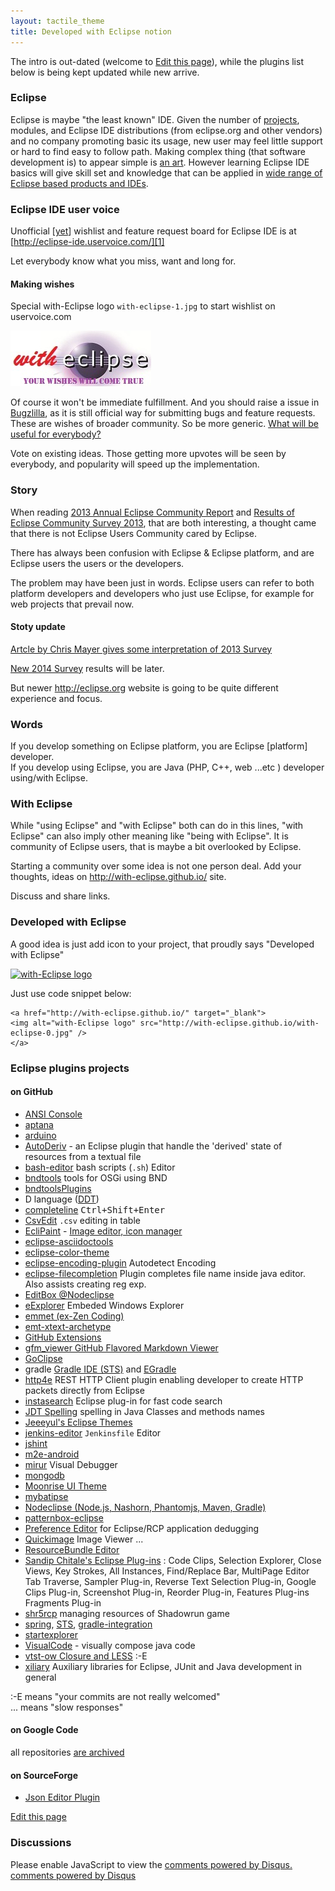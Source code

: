 ```yaml
---
layout: tactile_theme
title: Developed with Eclipse notion
---
```


The intro is out-dated (welcome to [Edit this page](https://github.com/with-Eclipse/with-eclipse.github.io/edit/master/index.md)), while the plugins list below is being kept updated while new arrive.

### Eclipse

Eclipse is maybe "the least known" IDE. Given the number of [projects](https://projects.eclipse.org/list-of-projects),
 modules, and Eclipse IDE distributions
 (from eclipse.org and other vendors) and no company promoting basic its usage, new user may feel little support
 or hard to find easy to follow path. Making complex thing (that software development is) to appear simple is
 [an art](http://agilemanifesto.org/principles.html).
 However learning Eclipse IDE basics will give skill set and knowledge that can be applied
 in [wide range of Eclipse based products and IDEs](http://en.wikipedia.org/wiki/List_of_Eclipse-based_software).

### Eclipse IDE user voice

Unofficial [[yet](http://eclipse-ide.uservoice.com/forums/237853-eclipse-ide-ideas/suggestions/5380278)] wishlist
and feature request board for Eclipse IDE is at  
[http://eclipse-ide.uservoice.com/][1]

Let everybody know what you miss, want and long for.

  [1]: http://eclipse-ide.uservoice.com/forums/237853-eclipse-ide-ideas

#### Making wishes

Special with-Eclipse logo `with-eclipse-1.jpg` to start wishlist on uservoice.com

![with-eclipse-1.jpg](with-eclipse-1.jpg)

Of course it won't be immediate fulfillment. And you should raise a issue in [Bugzlilla](https://bugs.eclipse.org/bugs/),
 as it is still official way for submitting bugs and feature requests.
These are wishes of broader community. So be more generic. [What will be useful for everybody?][1]

Vote on existing ideas. Those getting more upvotes will be seen by everybody, and popularity will speed up the implementation. 

### Story

When reading [2013 Annual Eclipse Community Report](http://www.eclipse.org/org/foundation/reports/annual_report.php)
and [Results of Eclipse Community Survey 2013](http://eclipse.org/org/press-release/20130612_eclipsesurvey2013.php),
 that are both interesting, a thought came that there is not Eclipse Users Community cared by Eclipse.
 
There has always been confusion with Eclipse & Eclipse platform, and are Eclipse users the users or the developers.

The problem may have been just in words. Eclipse users can refer to both platform developers
and developers who just use Eclipse, for example for web projects that prevail now.

#### Stoty update

[Artcle by Chris Mayer gives some interpretation of 2013 Survey ](http://jaxenter.com/eclipse-popularity-dips-after-juno-4-2-platform-release-survey-finds-47366.html)

[New 2014 Survey](https://www.surveymonkey.com/s/eclipsecommunity2014) results will be later.

But newer http://eclipse.org website is going to be quite different experience and focus.

<!-- 

http://www.theserverside.com/feature/Whats-the-Big-IDE-Comparing-Eclipse-vs-NetBeans
-->

### Words

If you develop something on Eclipse platform, you are Eclipse [platform] developer.  
If you develop using Eclipse, you are Java (PHP, C++, web ...etc ) developer using/with Eclipse.

### With Eclipse

While "using Eclipse" and "with Eclipse" both can do in this lines, "with Eclipse" can also imply other meaning like
"being with Eclipse". It is community of Eclipse users, that is maybe a bit overlooked by Eclipse.

Starting a community over some idea is not one person deal. Add your thoughts, ideas on <http://with-eclipse.github.io/> site.

Discuss and share links.

### Developed with Eclipse

A good idea is just add icon to your project, that proudly says "Developed with Eclipse"

<!--
![with-eclipse-1.jpg](with-eclipse-1.jpg)
-->

<a href="http://with-eclipse.github.io/"><img alt="with-Eclipse logo" src="http://with-eclipse.github.io/with-eclipse-0.jpg" /></a>

Just use code snippet below:

	<a href="http://with-eclipse.github.io/" target="_blank">
	<img alt="with-Eclipse logo" src="http://with-eclipse.github.io/with-eclipse-0.jpg" />
	</a>

### Eclipse plugins projects 

#### on GitHub

- [ANSI Console](https://github.com/mihnita/ansi-econsole)
- [aptana](https://github.com/aptana/studio3)
- [arduino](https://github.com/jantje/arduino-eclipse-plugin)
- [AutoDeriv](https://github.com/nodj/AutoDeriv) - an Eclipse plugin that handle the 'derived' state of resources from a textual file
- [bash-editor](https://github.com/de-jcup/eclipse-bash-editor) bash scripts (`.sh`) Editor
- [bndtools](https://github.com/bndtools/bndtools) tools for OSGi using BND
- [bndtoolsPlugins](https://github.com/fhuberts/bndtoolsPlugins)
- D language ([DDT](https://github.com/bruno-medeiros/DDT))
- [completeline](https://github.com/henri5/completeline) <kbd>Ctrl+Shift+Enter</kbd>
- [CsvEdit](https://github.com/Mathieuu/CsvEdit) `.csv` editing in table
- [EcliPaint](https://github.com/jabiercoding/eclipaint) - [Image editor, icon manager](https://github.com/jabiercoding/eclipaint/wiki)
- [eclipse-asciidoctools](https://github.com/awltech/eclipse-asciidoctools)
- [eclipse-color-theme](https://github.com/eclipse-color-theme/eclipse-color-theme)
- [eclipse-encoding-plugin](https://github.com/cypher256/eclipse-encoding-plugin) Autodetect Encoding
- [eclipse-filecompletion](https://github.com/impetuouslab/eclipse-filecompletion) Plugin completes file name inside java editor. Also assists creating reg exp.
- [EditBox @Nodeclipse](https://github.com/Nodeclipse/EditBox)
- [eExplorer](https://github.com/culmat/eExplorer) Embeded Windows Explorer
- [emmet (ex-Zen Coding)](https://github.com/emmetio/emmet-eclipse)
- [emt-xtext-archetype](https://github.com/fuinorg/emt-xtext-archetype)
- [GitHub Extensions](https://github.com/ANCIT/eGit-extensions)
- [gfm_viewer GitHub Flavored Markdown Viewer](https://github.com/satyagraha/gfm_viewer)
- [GoClipse](https://github.com/sesteel/goclipse)
- gradle [Gradle IDE (STS)](https://github.com/spring-projects/eclipse-integration-gradle) and [EGradle](https://github.com/de-jcup/egradle)
- [http4e](https://github.com/nextinterfaces/http4e) REST HTTP Client plugin enabling developer to create HTTP packets directly from Eclipse
- [instasearch](https://github.com/ajermakovics/eclipse-instasearch) Eclipse plug-in for fast code search
- [JDT Spelling](https://github.com/hendrens/jdt.spelling) spelling in Java Classes and methods names
- [Jeeeyul's Eclipse Themes](https://github.com/jeeeyul/eclipse-themes)
- [jenkins-editor](https://github.com/de-jcup/eclipse-jenkins-editor) `Jenkinsfile` Editor
- [jshint](https://github.com/eclipsesource/jshint-eclipse/)
- [m2e-android](https://github.com/rgladwell/m2e-android)
- [mirur](https://github.com/brandonborkholder/mirur) Visual Debugger
- [mongodb](https://github.com/Kanatoko/MonjaDB)
- [Moonrise UI Theme](https://github.com/guari/eclipse-ui-theme)
- [mybatipse](https://github.com/harawata/mybatipse)
- [Nodeclipse (Node.js, Nashorn, Phantomjs, Maven, Gradle)](https://github.com/Nodeclipse/nodeclipse-1)
- [patternbox-eclipse](https://github.com/patternbox/patternbox-eclipse)
- [Preference Editor](https://github.com/32kda/com.onpositive.prefeditor) for Eclipse/RCP application dedugging 
- [Quickimage](https://github.com/persal/quickimage) Image Viewer ...
- [ResourceBundle Editor](https://github.com/essiembre/eclipse-rbe)
- [Sandip Chitale's Eclipse Plug-ins](https://github.com/sandipchitale/sandipchitaleseclipseplugins) : Code Clips, Selection Explorer, Close Views, Key Strokes, All Instances, Find/Replace Bar, MultiPage Editor Tab Traverse, Sampler Plug-in, Reverse Text Selection Plug-in, Google Clips Plug-in, Screenshot Plug-in, Reorder Plug-in, Features Plug-ins Fragments Plug-in
- [shr5rcp](https://github.com/UrsZeidler/shr5rcp) managing resources of Shadowrun game
- [spring](?), [STS](https://github.com/spring-projects/eclipse-integration-commons),
 [gradle-integration](https://github.com/spring-projects/eclipse-integration-gradle/)
- [startexplorer](https://github.com/basti1302/startexplorer/)
- [VisualCode](https://github.com/ToivoAdams/VisualCode_Site) - visually compose java code
- [vtst-ow Closure and LESS](https://github.com/vtst/ow) :-E 
- [xiliary](https://github.com/fappel/xiliary) Auxiliary libraries for Eclipse, JUnit and Java development in general

:-E means "your commits are not really welcomed"  
... means "slow responses"

#### on Google Code

all repositories [are archived](https://code.google.com/p/support/wiki/ReadOnlyTransition)

#### on SourceForge

- [Json Editor Plugin](https://sourceforge.net/projects/eclipsejsonedit/)


[Edit this page](https://github.com/with-Eclipse/with-eclipse.github.io/edit/master/index.md)



### Discussions

<div id="disqus_thread"></div>
<script type="text/javascript">
    /* * * CONFIGURATION VARIABLES: EDIT BEFORE PASTING INTO YOUR WEBPAGE * * */
    var disqus_shortname = 'with-eclipse'; // required: replace example with your forum shortname

    /* * * DON'T EDIT BELOW THIS LINE * * */
    (function() {
        var dsq = document.createElement('script'); dsq.type = 'text/javascript'; dsq.async = true;
        dsq.src = '//' + disqus_shortname + '.disqus.com/embed.js';
        (document.getElementsByTagName('head')[0] || document.getElementsByTagName('body')[0]).appendChild(dsq);
    })();
</script>
<noscript>Please enable JavaScript to view the <a href="http://disqus.com/?ref_noscript">comments powered by Disqus.</a></noscript>
<a href="http://disqus.com" class="dsq-brlink">comments powered by <span class="logo-disqus">Disqus</span></a>

